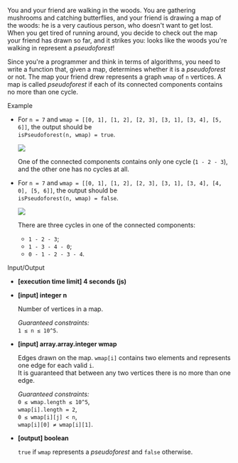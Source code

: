 
You and your friend are walking in the woods. You are gathering mushrooms and catching butterflies, and your friend is drawing a map of the woods: he is a very cautious person, who doesn't want to get lost. When you get tired of running around, you decide to check out the map your friend has drawn so far, and it strikes you: looks like the woods you're walking in represent a  _pseudoforest_!

Since you're a programmer and think in terms of algorithms, you need to write a function that, given a map, determines whether it is a  _pseudoforest_  or not. The map your friend drew represents a graph  `wmap`  of  `n`  vertices. A map is called  _pseudoforest_  if each of its  connected components  contains no more than one cycle.

Example

-   For  `n = 7`  and  `wmap = [[0, 1], [1, 2], [2, 3], [3, 1], [3, 4], [5, 6]]`, the output should be  
    `isPseudoforest(n, wmap) = true`.
    
    ![](https://codesignal.s3.amazonaws.com/tasks/isPseudoforest/img/example1.png?_tm=1582031712908)
    
    One of the connected components contains only one cycle (`1 - 2 - 3`), and the other one has no cycles at all.
    
-   For  `n = 7`  and  `wmap = [[0, 1], [1, 2], [2, 3], [3, 1], [3, 4], [4, 0], [5, 6]]`, the output should be  
    `isPseudoforest(n, wmap) = false`.
    
    ![](https://codesignal.s3.amazonaws.com/tasks/isPseudoforest/img/example2.png?_tm=1582031713363)
    
    There are three cycles in one of the connected components:
    
    -   `1 - 2 - 3`;
    -   `1 - 3 - 4 - 0`;
    -   `0 - 1 - 2 - 3 - 4`.

Input/Output

-   **[execution time limit] 4 seconds (js)**
    
-   **[input] integer n**
    
    Number of vertices in a map.
    
    _Guaranteed constraints:_  
    `1 ≤ n ≤ 10^5`.
    
-   **[input] array.array.integer wmap**
    
    Edges drawn on the map.  `wmap[i]`  contains two elements and represents one edge for each valid  `i`.  
    It is guaranteed that between any two vertices there is no more than one edge.
    
    _Guaranteed constraints:_  
    `0 ≤ wmap.length ≤ 10^5`,  
    `wmap[i].length = 2`,  
    `0 ≤ wmap[i][j] < n`,  
    `wmap[i][0] ≠ wmap[i][1]`.
    
-   **[output] boolean**
    
    `true`  if  `wmap`  represents a  _pseudoforest_  and  `false`  otherwise.
